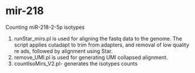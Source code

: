# mir-218
Counting miR-218-2-5p isotypes

1. runStar_mirs.pl is used for aligning the fastq data to the genome.
The script applies cutadapt to trim from adapters, and removal of low quality re
ads, followed by alignment using Star.
2. remove_UMI.pl is used for generating UMI collapsed alignment.
3. countIsoMirs_V2.pl- generates the isotypes counts
